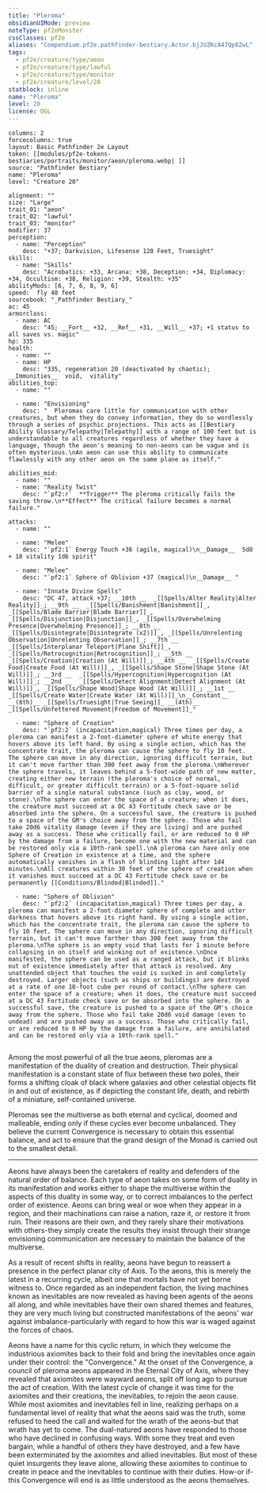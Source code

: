 ```yaml
---
title: "Pleroma"
obsidianUIMode: preview
noteType: pf2eMonster
cssClasses: pf2e
aliases: "Compendium.pf2e.pathfinder-bestiary.Actor.bjJUZKcA47Qp0ZwL" 
tags:
  - pf2e/creature/type/aeon
  - pf2e/creature/type/lawful
  - pf2e/creature/type/monitor
  - pf2e/creature/level/20
statblock: inline
name: "Pleroma"
level: 20
license: OGL
---
```


```statblock
columns: 2
forcecolumns: true
layout: Basic Pathfinder 2e Layout
token: [[modules/pf2e-tokens-bestiaries/portraits/monitor/aeon/pleroma.webp| ]]
source: "Pathfinder Bestiary"
name: "Pleroma"
level: "Creature 20"

alignment: ""
size: "Large"
trait_01: "aeon"
trait_02: "lawful"
trait_03: "monitor"
modifier: 37
perception:
  - name: "Perception"
    desc: "+37; Darkvision, Lifesense 120 Feet, Truesight"
skills:
  - name: "Skills"
    desc: "Acrobatics: +33, Arcana: +38, Deception: +34, Diplomacy: +34, Occultism: +38, Religion: +39, Stealth: +35"
abilityMods: [6, 7, 6, 8, 9, 6]
speed:  fly 40 feet
sourcebook: "_Pathfinder Bestiary_"
ac: 45
armorclass:
  - name: AC
    desc: "45; __Fort__ +32, __Ref__ +31, __Will__ +37; +1 status to all saves vs. magic"
hp: 335
health:
  - name: ""
  - name: HP
    desc: "335, regeneration 20 (deactivated by chaotic); __Immunities__  void,  vitality"
abilities_top:
  - name: ""

  - name: "Envisioning"
    desc: "  Pleromas care little for communication with other creatures, but when they do convey information, they do so wordlessly through a series of psychic projections. This acts as [[Bestiary Ability Glossary/Telepathy|Telepathy]] with a range of 100 feet but is understandable to all creatures regardless of whether they have a language, though the aeon's meaning to non-aeons can be vague and is often mysterious.\nAn aeon can use this ability to communicate flawlessly with any other aeon on the same plane as itself."

abilities_mid:
  - name: ""
  - name: "Reality Twist"
    desc: "`pf2:r`  **Trigger** The pleroma critically fails the saving throw.\n**Effect** The critical failure becomes a normal failure."

attacks:
  - name: ""

  - name: "Melee"
    desc: "`pf2:1` Energy Touch +36 (agile, magical)\n__Damage__  5d8 + 18 vitality 1d6 spirit"

  - name: "Melee"
    desc: "`pf2:1` Sphere of Oblivion +37 (magical)\n__Damage__ "

  - name: "Innate Divine Spells"
    desc: "DC 47, attack +37; __10th __  _[[Spells/Alter Reality|Alter Reality]]_; __9th __  _[[Spells/Banishment|Banishment]]_, _[[Spells/Blade Barrier|Blade Barrier]]_, _[[Spells/Disjunction|Disjunction]]_, _[[Spells/Overwhelming Presence|Overwhelming Presence]]_; __8th __  _[[Spells/Disintegrate|Disintegrate (x2)]]_, _[[Spells/Unrelenting Observation|Unrelenting Observation]]_; __7th __  _[[Spells/Interplanar Teleport|Plane Shift]]_, _[[Spells/Retrocognition|Retrocognition]]_; __5th __  _[[Spells/Creation|Creation (At Will)]]_; __4th __  _[[Spells/Create Food|Create Food (At Will)]]_, _[[Spells/Shape Stone|Shape Stone (At Will)]]_; __3rd __  _[[Spells/Hypercognition|Hypercognition (At Will)]]_; __2nd __  _[[Spells/Detect Alignment|Detect Alignment (At Will)]]_, _[[Spells/Shape Wood|Shape Wood (At Will)]]_; __1st __  _[[Spells/Create Water|Create Water (At Will)]]_\n__Constant__  __(8th)__ _[[Spells/Truesight|True Seeing]]_ __(4th)__ _[[Spells/Unfettered Movement|Freedom of Movement]]_"

  - name: "Sphere of Creation"
    desc: "`pf2:2` (incapacitation,magical) Three times per day, a pleroma can manifest a 2-foot-diameter sphere of white energy that hovers above its left hand. By using a single action, which has the concentrate trait, the pleroma can cause the sphere to fly 10 feet. The sphere can move in any direction, ignoring difficult terrain, but it can't move farther than 300 feet away from the pleroma.\nWherever the sphere travels, it leaves behind a 5-foot-wide path of new matter, creating either new terrain (the pleroma's choice of normal, difficult, or greater difficult terrain) or a 5-foot-square solid barrier of a single natural substance (such as clay, wood, or stone).\nThe sphere can enter the space of a creature; when it does, the creature must succeed at a DC 43 Fortitude check save or be absorbed into the sphere. On a successful save, the creature is pushed to a space of the GM's choice away from the sphere. Those who fail take 20d6 vitality damage (even if they are living) and are pushed away as a success. Those who critically fail, or are reduced to 0 HP by the damage from a failure, become one with the new material and can be restored only via a 10th-rank spell.\nA pleroma can have only one Sphere of Creation in existence at a time, and the sphere automatically vanishes in a flash of blinding light after 1d4 minutes.\nAll creatures within 30 feet of the sphere of creation when it vanishes must succeed at a DC 43 Fortitude check save or be permanently [[Conditions/Blinded|Blinded]]."

  - name: "Sphere of Oblivion"
    desc: "`pf2:2` (incapacitation,magical) Three times per day, a pleroma can manifest a 2-foot-diameter sphere of complete and utter darkness that hovers above its right hand. By using a single action, which has the concentrate trait, the pleroma can cause the sphere to fly 10 feet. The sphere can move in any direction, ignoring difficult terrain, but it can't move farther than 300 feet away from the pleroma.\nThe sphere is an empty void that lasts for 1 minute before collapsing in on itself and winking out of existence.\nOnce manifested, the sphere can be used as a ranged attack, but it blinks out of existence immediately after that attack is resolved. Any unattended object that touches the void is sucked in and completely destroyed. Larger objects (such as ships or buildings) are destroyed at a rate of one 10-foot cube per round of contact.\nThe sphere can enter the space of a creature; when it does, the creature must succeed at a DC 43 Fortitude check save or be absorbed into the sphere. On a successful save, the creature is pushed to a space of the GM's choice away from the sphere. Those who fail take 20d6 void damage (even to undead) and are pushed away as a success. Those who critically fail, or are reduced to 0 HP by the damage from a failure, are annihilated and can be restored only via a 10th-rank spell."
 
```



Among the most powerful of all the true aeons, pleromas are a manifestation of the duality of creation and destruction. Their physical manifestation is a constant state of flux between these two poles, their forms a shifting cloak of black where galaxies and other celestial objects flit in and out of existence, as if depicting the constant life, death, and rebirth of a miniature, self-contained universe.

Pleromas see the multiverse as both eternal and cyclical, doomed and malleable, ending only if these cycles ever become unbalanced. They believe the current Convergence is necessary to obtain this essential balance, and act to ensure that the grand design of the Monad is carried out to the smallest detail.

* * *

Aeons have always been the caretakers of reality and defenders of the natural order of balance. Each type of aeon takes on some form of duality in its manifestation and works either to shape the multiverse within the aspects of this duality in some way, or to correct imbalances to the perfect order of existence. Aeons can bring weal or woe when they appear in a region, and their machinations can raise a nation, raze it, or restore it from ruin. Their reasons are their own, and they rarely share their motivations with others-they simply create the results they insist through their strange envisioning communication are necessary to maintain the balance of the multiverse.

As a result of recent shifts in reality, aeons have begun to reassert a presence in the perfect planar city of Axis. To the aeons, this is merely the latest in a recurring cycle, albeit one that mortals have not yet borne witness to. Once regarded as an independent faction, the living machines known as inevitables are now revealed as having been agents of the aeons all along, and while inevitables have their own shared themes and features, they are very much living but constructed manifestations of the aeons' war against imbalance-particularly with regard to how this war is waged against the forces of chaos.

Aeons have a name for this cyclic return, in which they welcome the industrious axiomites back to their fold and bring the inevitables once again under their control: the "Convergence." At the onset of the Convergence, a council of pleroma aeons appeared in the Eternal City of Axis, where they revealed that axiomites were wayward aeons, split off long ago to pursue the act of creation. With the latest cycle of change it was time for the axiomites and their creations, the inevitables, to rejoin the aeon cause. While most axiomites and inevitables fell in line, realizing perhaps on a fundamental level of reality that what the aeons said was the truth, some refused to heed the call and waited for the wrath of the aeons-but that wrath has yet to come. The dual-natured aeons have responded to those who have declined in confusing ways. With some they treat and even bargain, while a handful of others they have destroyed, and a few have been exterminated by the axiomites and allied inevitables. But most of these quiet insurgents they leave alone, allowing these axiomites to continue to create in peace and the inevitables to continue with their duties. How-or if-this Convergence will end is as little understood as the aeons themselves.
